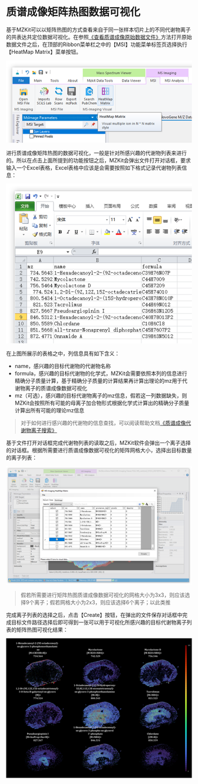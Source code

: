 # 质谱成像矩阵热图数据可视化

<!-- 2022-08-04 -->

基于MZKit可以以矩阵热图的方式查看来自于同一张样本切片上的不同代谢物离子的共表达共定位数据可视化。在参照[《查看质谱成像原始数据文件》](/zh/#view-ms-imaging)方法打开原始数据文件之后，在顶部的Ribbon菜单栏之中的【MSI】功能菜单标签页选择执行【HeatMap Matrix】菜单按钮。

![](images/MSImaging/Matrix-Menu.PNG)

进行质谱成像矩阵热图的数据可视化，一般是针对所感兴趣的代谢物列表来进行的。所以在点击上面所提到的功能按钮之后，MZKit会弹出文件打开对话框，要求输入一个Excel表格，Excel表格中应该是会需要按照如下格式记录代谢物列表信息：

![](images/MSImaging/Ions-Input.PNG)

在上图所展示的表格之中，列信息具有如下含义：

+ name，感兴趣的目标代谢物的代谢物名称
+ formula，感兴趣的目标代谢物的化学式，MZKit会需要依照本列的信息进行精确分子质量计算，基于精确分子质量的计算结果再计算出理论的mz用于代谢物离子的质谱成像数据可视化
+ mz（可选），感兴趣的目标代谢物离子的mz信息，假若这一列数据缺失，则MZKit会按照所有可能的母离子加合物形式根据化学式计算出的精确分子质量计算出所有可能的理论mz信息

> 对于如何进行感兴趣的代谢物的信息查找，可以阅读帮助文档[《质谱成像代谢物离子搜索》](#msi-metabolite-query)

基于文件打开对话框完成代谢物列表的读取之后，MZKit软件会弹出一个离子选择的对话框。根据所需要进行质谱成像数据可视化的矩阵网格大小，选择出目标数量的离子列表：

![](images/MSImaging/Select-Matrix-IonList.PNG)
> 假若所需要进行矩阵热图质谱成像数据可视化的网格大小为3x3，则应该选择9个离子；假若网格大小为2x3，则应该选择6个离子；以此类推

完成离子列表的选择之后，点击【Create】按钮，在弹出的文件保存对话框中完成目标文件路径选择后即可得到一张可以用于可视化所感兴趣的目标代谢物离子列表的矩阵热图可视化结果：

![](images/MSImaging/HeatMap_3x3.png)